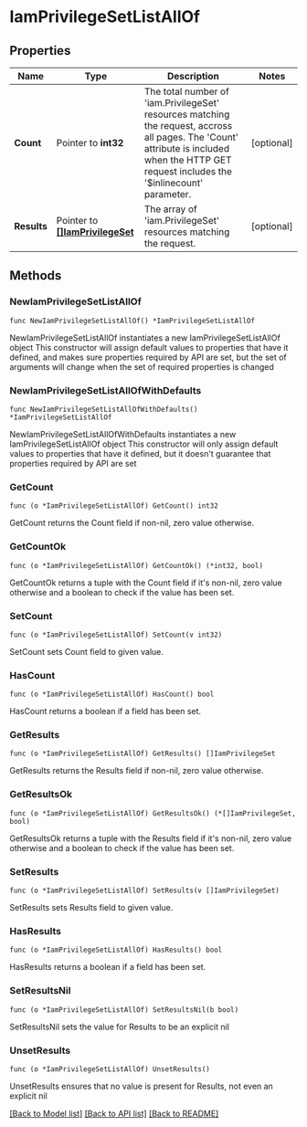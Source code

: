 # IamPrivilegeSetListAllOf

## Properties

Name | Type | Description | Notes
------------ | ------------- | ------------- | -------------
**Count** | Pointer to **int32** | The total number of &#39;iam.PrivilegeSet&#39; resources matching the request, accross all pages. The &#39;Count&#39; attribute is included when the HTTP GET request includes the &#39;$inlinecount&#39; parameter. | [optional] 
**Results** | Pointer to [**[]IamPrivilegeSet**](IamPrivilegeSet.md) | The array of &#39;iam.PrivilegeSet&#39; resources matching the request. | [optional] 

## Methods

### NewIamPrivilegeSetListAllOf

`func NewIamPrivilegeSetListAllOf() *IamPrivilegeSetListAllOf`

NewIamPrivilegeSetListAllOf instantiates a new IamPrivilegeSetListAllOf object
This constructor will assign default values to properties that have it defined,
and makes sure properties required by API are set, but the set of arguments
will change when the set of required properties is changed

### NewIamPrivilegeSetListAllOfWithDefaults

`func NewIamPrivilegeSetListAllOfWithDefaults() *IamPrivilegeSetListAllOf`

NewIamPrivilegeSetListAllOfWithDefaults instantiates a new IamPrivilegeSetListAllOf object
This constructor will only assign default values to properties that have it defined,
but it doesn't guarantee that properties required by API are set

### GetCount

`func (o *IamPrivilegeSetListAllOf) GetCount() int32`

GetCount returns the Count field if non-nil, zero value otherwise.

### GetCountOk

`func (o *IamPrivilegeSetListAllOf) GetCountOk() (*int32, bool)`

GetCountOk returns a tuple with the Count field if it's non-nil, zero value otherwise
and a boolean to check if the value has been set.

### SetCount

`func (o *IamPrivilegeSetListAllOf) SetCount(v int32)`

SetCount sets Count field to given value.

### HasCount

`func (o *IamPrivilegeSetListAllOf) HasCount() bool`

HasCount returns a boolean if a field has been set.

### GetResults

`func (o *IamPrivilegeSetListAllOf) GetResults() []IamPrivilegeSet`

GetResults returns the Results field if non-nil, zero value otherwise.

### GetResultsOk

`func (o *IamPrivilegeSetListAllOf) GetResultsOk() (*[]IamPrivilegeSet, bool)`

GetResultsOk returns a tuple with the Results field if it's non-nil, zero value otherwise
and a boolean to check if the value has been set.

### SetResults

`func (o *IamPrivilegeSetListAllOf) SetResults(v []IamPrivilegeSet)`

SetResults sets Results field to given value.

### HasResults

`func (o *IamPrivilegeSetListAllOf) HasResults() bool`

HasResults returns a boolean if a field has been set.

### SetResultsNil

`func (o *IamPrivilegeSetListAllOf) SetResultsNil(b bool)`

 SetResultsNil sets the value for Results to be an explicit nil

### UnsetResults
`func (o *IamPrivilegeSetListAllOf) UnsetResults()`

UnsetResults ensures that no value is present for Results, not even an explicit nil

[[Back to Model list]](../README.md#documentation-for-models) [[Back to API list]](../README.md#documentation-for-api-endpoints) [[Back to README]](../README.md)


